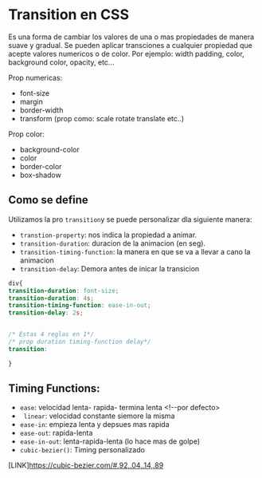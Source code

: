 # Transition en CSS

Es una forma de cambiar los valores de  una o mas propiedades de manera suave y gradual. Se pueden aplicar transciones a cualquier propiedad que acepte valores numericos o de color.
Por ejemplo: width padding, color, background color, opacity, etc...


Prop numericas: 
- font-size
- margin
- border-width
- transform (prop como: scale rotate translate etc..)

Prop color:
- background-color
- color
- border-color
- box-shadow

## Como se define

Utilizamos la pro `transition`y se puede personalizar dla siguiente manera:
- `transtion-property`: nos indica la propiedad a animar.
- `transition-duration`: duracion de la animacion (en seg).
- `transition-timing-function`: la manera en que se va a llevar a cano la animacion 
- `transition-delay`: Demora antes de inicar la transicion

```css
div{
transition-duration: font-size;
transition-duration: 4s;
transition-timing-function: ease-in-out;
transition-delay: 2s;


/* Estas 4 reglas en 1*/
/* prop duration timing-function delay*/
transition: 

}
```

## Timing Functions:
- `ease`: velocidad lenta- rapida- termina lenta <!--por defecto>
- ` linear`: velocidad constante siemore la misma
- `ease-in`: empieza lenta y depsues mas rapida
- `ease-out`: rapida-lenta
- `ease-in-out`: lenta-rapida-lenta (lo hace mas de golpe)
- `cubic-bezier()`: Timing personalizado

[LINK]https://cubic-bezier.com/#.92,.04,.14,.89



